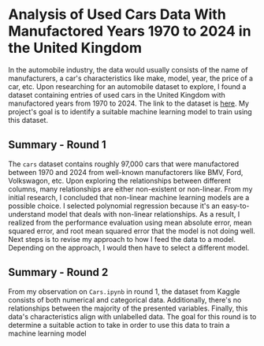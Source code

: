 # Analysis of Used Cars Data With Manufactored Years 1970 to 2024 in the United Kingdom
In the automobile industry, the data would usually consists of the name of manufacturers, a car's characteristics like make, model, year, the price of a car, etc. Upon researching for an automobile dataset to explore, I found a dataset containing entries of used cars in the United Kingdom with manufactored years from 1970 to 2024. The link to the dataset is [here](https://www.kaggle.com/datasets/meruvulikith/90000-cars-data-from-1970-to-2024). My project's goal is to identify a suitable machine learning model to train using this dataset.

## Summary - Round 1
The `cars` dataset contains roughly 97,000 cars that were manufactored between 1970 and 2024 from well-known manufactorers like BMV, Ford, Volkswagon, etc. Upon exploring the relationships between different columns, many relationships are either non-existent or non-linear. From my initial research, I concluded that non-linear machine learning models are a possible choice. I selected polynomial regression because it's an easy-to-understand model that deals with non-linear relationships. As a result, I realized from the performance evaluation using mean absolute error, mean squared error, and root mean squared error that the model is not doing well. Next steps is to revise my approach to how I feed the data to a model. Depending on the approach, I would then have to select a different model. 

## Summary - Round 2
From my observation on `Cars.ipynb` in round 1, the dataset from Kaggle consists of both numerical and categorical data. Additionally, there's no relationships between the majority of the presented variables. Finally, this data's characteristics align with unlabelled data. The goal for this round is to determine a suitable action to take in order to use this data to train a machine learning model